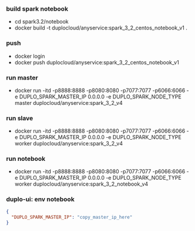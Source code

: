  
### build  spark notebook
* cd spark3.2/notebook
* docker build -t duplocloud/anyservice:spark_3_2_centos_notebook_v1 .
### push
* docker login
* docker push duplocloud/anyservice:spark_3_2_centos_notebook_v1


### run master
* docker run -itd -p8888:8888 -p8080:8080 -p7077:7077 -p6066:6066   -e DUPLO_SPARK_MASTER_IP 0.0.0.0 -e DUPLO_SPARK_NODE_TYPE master duplocloud/anyservice:spark_3_2_v4
### run slave
*  docker run -itd -p8888:8888 -p8080:8080 -p7077:7077  -p6066:6066  -e DUPLO_SPARK_MASTER_IP 0.0.0.0 -e DUPLO_SPARK_NODE_TYPE worker duplocloud/anyservice:spark_3_2_v4
### run notebook
*  docker run -itd -p8888:8888 -p8080:8080 -p7077:7077  -p6066:6066  -e DUPLO_SPARK_MASTER_IP 0.0.0.0 -e DUPLO_SPARK_NODE_TYPE worker duplocloud/anyservice:spark_3_2_notebook_v4

 

###  duplo-ui: env notebook

```json
{
  "DUPLO_SPARK_MASTER_IP": "copy_master_ip_here" 
}

```